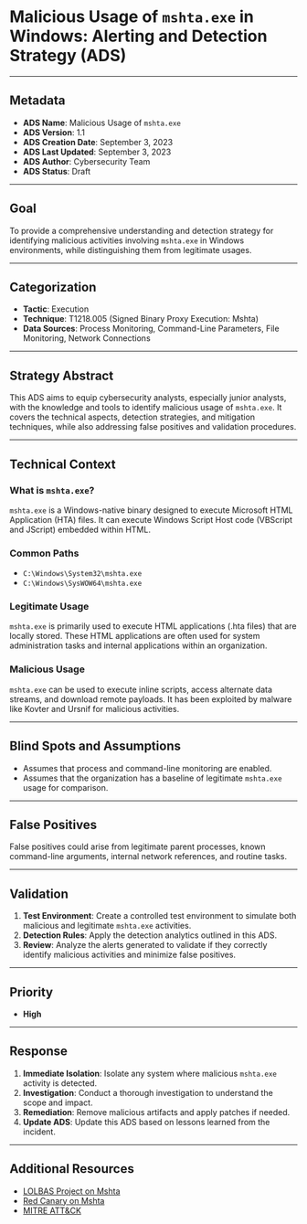 # Malicious Usage of `mshta.exe` in Windows: Alerting and Detection Strategy (ADS)

---

## Metadata

- **ADS Name**: Malicious Usage of `mshta.exe`
- **ADS Version**: 1.1
- **ADS Creation Date**: September 3, 2023
- **ADS Last Updated**: September 3, 2023
- **ADS Author**: Cybersecurity Team
- **ADS Status**: Draft

---

## Goal

To provide a comprehensive understanding and detection strategy for identifying malicious activities involving `mshta.exe` in Windows environments, while distinguishing them from legitimate usages.

---

## Categorization

- **Tactic**: Execution
- **Technique**: T1218.005 (Signed Binary Proxy Execution: Mshta)
- **Data Sources**: Process Monitoring, Command-Line Parameters, File Monitoring, Network Connections

---

## Strategy Abstract

This ADS aims to equip cybersecurity analysts, especially junior analysts, with the knowledge and tools to identify malicious usage of `mshta.exe`. It covers the technical aspects, detection strategies, and mitigation techniques, while also addressing false positives and validation procedures.

---

## Technical Context

### What is `mshta.exe`?

`mshta.exe` is a Windows-native binary designed to execute Microsoft HTML Application (HTA) files. It can execute Windows Script Host code (VBScript and JScript) embedded within HTML.

### Common Paths

- `C:\Windows\System32\mshta.exe`
- `C:\Windows\SysWOW64\mshta.exe`

### Legitimate Usage

`mshta.exe` is primarily used to execute HTML applications (.hta files) that are locally stored. These HTML applications are often used for system administration tasks and internal applications within an organization.

### Malicious Usage

`mshta.exe` can be used to execute inline scripts, access alternate data streams, and download remote payloads. It has been exploited by malware like Kovter and Ursnif for malicious activities.

---

## Blind Spots and Assumptions

- Assumes that process and command-line monitoring are enabled.
- Assumes that the organization has a baseline of legitimate `mshta.exe` usage for comparison.

---

## False Positives

False positives could arise from legitimate parent processes, known command-line arguments, internal network references, and routine tasks.

---

## Validation

1. **Test Environment**: Create a controlled test environment to simulate both malicious and legitimate `mshta.exe` activities.
2. **Detection Rules**: Apply the detection analytics outlined in this ADS.
3. **Review**: Analyze the alerts generated to validate if they correctly identify malicious activities and minimize false positives.

---

## Priority

- **High**

---

## Response

1. **Immediate Isolation**: Isolate any system where malicious `mshta.exe` activity is detected.
2. **Investigation**: Conduct a thorough investigation to understand the scope and impact.
3. **Remediation**: Remove malicious artifacts and apply patches if needed.
4. **Update ADS**: Update this ADS based on lessons learned from the incident.

---

## Additional Resources

- [LOLBAS Project on Mshta](https://lolbas-project.github.io/lolbas/Binaries/Mshta/)
- [Red Canary on Mshta](https://redcanary.com/threat-detection-report/techniques/mshta/)
- [MITRE ATT&CK](https://attack.mitre.org/techniques/T1218/005/)



